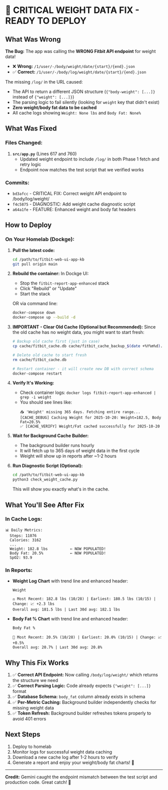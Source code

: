 # 🎯 CRITICAL WEIGHT DATA FIX - READY TO DEPLOY

## What Was Wrong

**The Bug:** The app was calling the **WRONG Fitbit API endpoint** for weight data!

- ❌ **Wrong:** `/1/user/-/body/weight/date/{start}/{end}.json`
- ✅ **Correct:** `/1/user/-/body/log/weight/date/{start}/{end}.json`

The missing `/log/` in the URL caused:
- The API to return a different JSON structure (`{"body-weight": [...]}` instead of `{"weight": [...]}`)
- The parsing logic to fail silently (looking for `weight` key that didn't exist)
- **Zero weight/body fat data to be cached**
- All cache logs showing `Weight: None lbs` and `Body Fat: None%`

## What Was Fixed

### Files Changed:
1. **`src/app.py`** (Lines 617 and 760)
   - Updated weight endpoint to include `/log/` in both Phase 1 fetch and retry logic
   - Endpoint now matches the test script that we verified works

### Commits:
- `bd3afcc` - CRITICAL FIX: Correct weight API endpoint to /body/log/weight/
- `f4c5875` - DIAGNOSTIC: Add weight cache diagnostic script
- `a64a1fe` - FEATURE: Enhanced weight and body fat headers

## How to Deploy

### On Your Homelab (Dockge):

1. **Pull the latest code:**
   ```bash
   cd /path/to/fitbit-web-ui-app-kb
   git pull origin main
   ```

2. **Rebuild the container:**
   In Dockge UI:
   - Stop the `fitbit-report-app-enhanced` stack
   - Click "Rebuild" or "Update"
   - Start the stack

   OR via command line:
   ```bash
   docker-compose down
   docker-compose up --build -d
   ```

3. **IMPORTANT - Clear Old Cache (Optional but Recommended):**
   Since the old cache has no weight data, you might want to start fresh:
   ```bash
   # Backup old cache first (just in case)
   cp cache/fitbit_cache.db cache/fitbit_cache_backup_$(date +%Y%m%d).db
   
   # Delete old cache to start fresh
   rm cache/fitbit_cache.db
   
   # Restart container - it will create new DB with correct schema
   docker-compose restart
   ```

4. **Verify It's Working:**
   - Check container logs: `docker logs fitbit-report-app-enhanced | grep -i weight`
   - You should see lines like:
     ```
     📥 'Weight' missing 365 days. Fetching entire range...
     [CACHE_DEBUG] Caching Weight for 2025-10-20: Weight=182.5, Body Fat=20.5%
     ✅ [CACHE_VERIFY] Weight/Fat cached successfully for 2025-10-20
     ```

5. **Wait for Background Cache Builder:**
   - The background builder runs hourly
   - It will fetch up to 365 days of weight data in the first cycle
   - Weight will show up in reports after ~1-2 hours

6. **Run Diagnostic Script (Optional):**
   ```bash
   cd /path/to/fitbit-web-ui-app-kb
   python3 check_weight_cache.py
   ```
   This will show you exactly what's in the cache.

## What You'll See After Fix

### In Cache Logs:
```
📊 Daily Metrics:
  Steps: 11076
  Calories: 3162
  ...
  Weight: 182.8 lbs          ← NOW POPULATED!
  Body Fat: 20.5%            ← NOW POPULATED!
  SpO2: 93.9
```

### In Reports:
- **Weight Log Chart** with trend line and enhanced header:
  ```
  Weight
  
  ⚖️ Most Recent: 182.8 lbs (10/28) | Earliest: 180.5 lbs (10/15) | Change: 📈 +2.3 lbs
  Overall avg: 181.5 lbs | Last 30d avg: 182.1 lbs
  ```

- **Body Fat % Chart** with trend line and enhanced header:
  ```
  Body Fat %
  
  💪 Most Recent: 20.5% (10/28) | Earliest: 20.0% (10/15) | Change: 📈 +0.5%
  Overall avg: 20.7% | Last 30d avg: 20.8%
  ```

## Why This Fix Works

1. ✅ **Correct API Endpoint:** Now calling `/body/log/weight/` which returns the structure we need
2. ✅ **Correct Parsing Logic:** Code already expects `{"weight": [...]}` format
3. ✅ **Database Schema:** `body_fat` column already exists in schema
4. ✅ **Per-Metric Caching:** Background builder independently checks for missing weight data
5. ✅ **Token Refresh:** Background builder refreshes tokens properly to avoid 401 errors

## Next Steps

1. Deploy to homelab
2. Monitor logs for successful weight data caching
3. Download a new cache log after 1-2 hours to verify
4. Generate a report and enjoy your weight/body fat charts! 🎉

---

**Credit:** Gemini caught the endpoint mismatch between the test script and production code. Great catch! 👏

